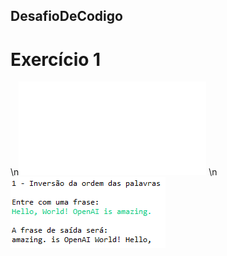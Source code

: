 ## DesafioDeCodigo

# Exercício 1
\n![Código](eclipse-workspace/DesafioDeCodigo/src/main/java/desafioDeCodigos/Exercicio_1.java)
\n![](Desktop/Casos_de_Teste/Exercicio_1.png)
